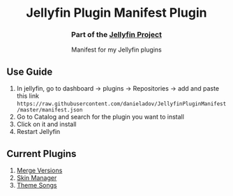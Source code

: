 <h1 align="center">Jellyfin Plugin Manifest Plugin</h1>
<h3 align="center">Part of the <a href="https://jellyfin.org">Jellyfin Project</a></h3>

<p align="center">
Manifest for my Jellyfin plugins

</p>

## Use Guide

1. In jellyfin, go to dashboard -> plugins -> Repositories -> add and paste this link ```https://raw.githubusercontent.com/danieladov/JellyfinPluginManifest/master/manifest.json```
2. Go to Catalog and search for the plugin you want to install
3. Click on it and install
4. Restart Jellyfin

## Current Plugins
1. <a href = "https://github.com/danieladov/jellyfin-plugin-mergeversions"> Merge Versions</a>
2. <a href = "https://github.com/danieladov/jellyfin-plugin-skin-manager"> Skin Manager</a>
3. <a href = "https://github.com/danieladov/jellyfin-plugin-themesongs"> Theme Songs</a>



